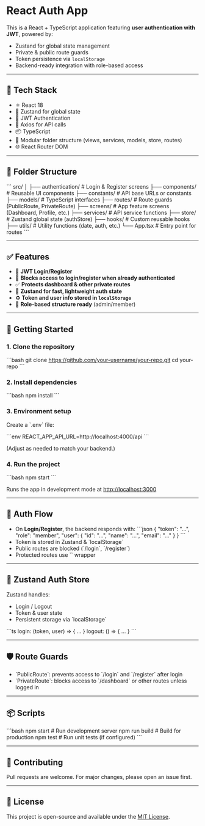 # React Auth App

This is a React + TypeScript application featuring **user authentication with JWT**, powered by:
- Zustand for global state management
- Private & public route guards
- Token persistence via `localStorage`
- Backend-ready integration with role-based access

---

## 🔧 Tech Stack

- ⚛️ React 18
- 🧠 Zustand for global state
- 🔐 JWT Authentication
- 🔄 Axios for API calls
- 📦 TypeScript
- 📁 Modular folder structure (views, services, models, store, routes)
- 🌐 React Router DOM

---

## 📁 Folder Structure

\`\`\`
src/
│
├── authentication/         # Login & Register screens
├── components/             # Reusable UI components
├── constants/              # API base URLs or constants
├── models/                 # TypeScript interfaces
├── routes/                 # Route guards (PublicRoute, PrivateRoute)
├── screens/                # App feature screens (Dashboard, Profile, etc.)
├── services/               # API service functions
├── store/                  # Zustand global state (authStore)
├── hooks/                 # Custom reusable hooks
├── utils/                 # Utility functions (date, auth, etc.)
└── App.tsx                # Entry point for routes
\`\`\`

---

## ✅ Features

- 🔐 **JWT Login/Register**
- 🚫 **Blocks access to login/register when already authenticated**
- ✅ **Protects dashboard & other private routes**
- 🧠 **Zustand for fast, lightweight auth state**
- ♻️ **Token and user info stored in `localStorage`**
- 🧾 **Role-based structure ready** (admin/member)

---

## 🚀 Getting Started

### 1. Clone the repository

\`\`\`bash
git clone https://github.com/your-username/your-repo.git
cd your-repo
\`\`\`

### 2. Install dependencies

\`\`\`bash
npm install
\`\`\`

### 3. Environment setup

Create a \`.env\` file:

\`\`\`env
REACT_APP_API_URL=http://localhost:4000/api
\`\`\`

(Adjust as needed to match your backend.)

### 4. Run the project

\`\`\`bash
npm start
\`\`\`

Runs the app in development mode at [http://localhost:3000](http://localhost:3000)

---

## 🔐 Auth Flow

- On **Login/Register**, the backend responds with:
  \`\`\`json
  {
    "token": "...",
    "role": "member",
    "user": {
      "id": "...",
      "name": "...",
      "email": "..."
    }
  }
  \`\`\`
- Token is stored in Zustand & \`localStorage\`
- Public routes are blocked (\`/login\`, \`/register\`)
- Protected routes use \`<PrivateRoute />\` wrapper

---

## 🧠 Zustand Auth Store

Zustand handles:
- Login / Logout
- Token & user state
- Persistent storage via \`localStorage\`

\`\`\`ts
login: (token, user) => { ... }
logout: () => { ... }
\`\`\`

---

## 🛡 Route Guards

- \`PublicRoute\`: prevents access to \`/login\` and \`/register\` after login
- \`PrivateRoute\`: blocks access to \`/dashboard\` or other routes unless logged in

---

## 📦 Scripts

\`\`\`bash
npm start       # Run development server
npm run build   # Build for production
npm test        # Run unit tests (if configured)
\`\`\`

---

## 🙌 Contributing

Pull requests are welcome. For major changes, please open an issue first.

---

## 📄 License

This project is open-source and available under the [MIT License](LICENSE).
